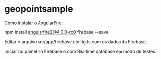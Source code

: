 # geopointsample

Como instalar o AngularFire:

npm install angularfire2@4.0.0-rc0 firebase --save

Editar o arquivo src/app/firebase.config.ts com os dados da Firebase.

Iniciar no painel da Firebase o com Realtime database em modo de testes.
